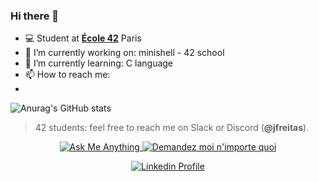 ### Hi there 👋

- 💻 Student at [**École 42**](https://www.42.fr) Paris
- 🔭 I’m currently working on: minishell - 42 school
- 🌱 I’m currently learning: C language
- 📫 How to reach me: 
- 
![Anurag's GitHub stats](https://github-readme-stats.vercel.app/api?username=joycemacksuele&show_icons=true&theme=gotham&count_private=true&show_icons=true&hide_border=on&bg_color=979797&title_color=f8f8f8&text_color=f8f8f8)

> 42 students: feel free to reach me on Slack or Discord (**@jfreitas**).

<p align="center">
	<a href="mailto:jfreitas@student.42.fr">
		<img alt="Ask Me Anything" src="https://img.shields.io/badge/-Ask_me_anything-lightgray?style=flat&logo=Gmail&logoColor=blue&link=mailto:jfreitas@student.42.fr" />
	</a>
	<a href="mailto:jfreitas@student.42.fr">
		<img alt="Demandez moi n'importe quoi" src="https://img.shields.io/badge/-Demandez_moi_n'%20importe_quoi-lightgray?style=flat&logo=Gmail&logoColor=blue&link=mailto:jfreitas@student.42.fr" />
	</a>
	
</p>

<p align="center">
	<a href="https://www.linkedin.com/in/joycemacksuele/">
		<img alt="Linkedin Profile" src="https://img.shields.io/badge/-Linkedin_Profile-0072b1?style=flat&logo=Linkedin&logoColor=white&link=https://www.linkedin.com/in/joycemacksuele/" />
	</a>
</p>
